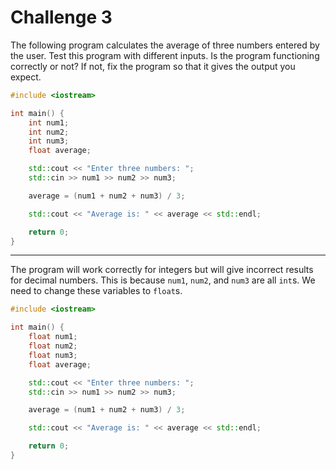 # Challenge 3

The following program calculates the average of three numbers entered by the user. Test this program with different inputs. Is the program functioning correctly or not? If not, fix the program so that it gives the output you expect.

```cpp
#include <iostream>

int main() {
    int num1;
    int num2;
    int num3;
    float average;

    std::cout << "Enter three numbers: ";
    std::cin >> num1 >> num2 >> num3;

    average = (num1 + num2 + num3) / 3;

    std::cout << "Average is: " << average << std::endl;

    return 0;
}
```

---

The program will work correctly for integers but will give incorrect results for decimal numbers. This is because `num1`, `num2`, and `num3` are all `int`s. We need to change these variables to `float`s.

```cpp
#include <iostream>

int main() {
    float num1;
    float num2;
    float num3;
    float average;

    std::cout << "Enter three numbers: ";
    std::cin >> num1 >> num2 >> num3;

    average = (num1 + num2 + num3) / 3;

    std::cout << "Average is: " << average << std::endl;

    return 0;
}
```
